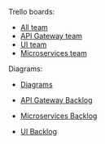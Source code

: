 Trello boards:
* [All team](https://trello.com/b/7a5yUbqG/a7-project)
* [API Gateway team](https://trello.com/b/RUCxYX2a/api-gateway)
* [UI team](https://trello.com/b/BVYxWXvD/ui-prototype-sprint-1-%F0%9F%9A%80-02-04-19-16-04-19)
* [Microservices team](https://trello.com/b/lJiCwhSM/microservices)

Diagrams:
* [Diagrams](https://drive.google.com/open?id=1d0vIpLKRgc1OuWIbugV4OX5v5nWPEzd5)
* [API Gateway Backlog](https://docs.google.com/spreadsheets/d/1ifHP5cEIjJnW2svHIgej-d4xpv1echJWVOa2bysZHQE/edit?fbclid=IwAR2SeFCQCy-RuAYU_zLoNuw0a17_Jmvfj3nFtbMZ_4iJJAT22hL_hkNY-wo#gid=0)

* [Microservices Backlog](https://docs.google.com/spreadsheets/d/18hZZfZ_xJ78o65csmC3P0npoJcmFTIJOcox5Kt_s3Ws/edit?fbclid=IwAR0n_1eWLhaTLdRHVIheZyhcjBuIRyk0yQKxp1u22OWwn8nqUp-DiwmCPRQ#gid=0)

* [UI Backlog](https://docs.google.com/spreadsheets/d/1BrIAyyIT2h_ZX3XUuhmVLnQJXBfzZ1Q47dDII-MKOmc/edit?fbclid=IwAR0pryvhxYelA_kt80WX-Rbh0twauc1Bfzo9ye0GV7hRPpbDK_h6dzgHLGo#gid=0)
